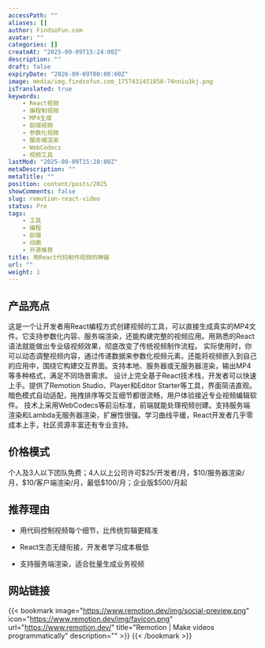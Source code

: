 ```yaml
---
accessPath: ""
aliases: []
author: FindsoFun.com
avatar: ""
categories: []
createAt: "2025-09-09T15:24:00Z"
description: ""
draft: false
expiryDate: "2026-09-09T00:00:00Z"
image: media/img.findsofun.com_1757431451850-74nniu3kj.png
isTranslated: true
keywords:
    - React视频
    - 编程制视频
    - MP4生成
    - 前端视频
    - 参数化视频
    - 服务端渲染
    - WebCodecs
    - 视频工具
lastMod: "2025-09-09T15:28:00Z"
metaDescription: ""
metaTitle: ""
position: content/posts/2025
showComments: false
slug: remotion-react-video
status: Pre
tags:
    - 工具
    - 编程
    - 前端
    - 动画
    - 开源推荐
title: 用React代码制作视频的神器
url: ""
weight: 1
---
```

## 产品亮点
这是一个让开发者用React编程方式创建视频的工具，可以直接生成真实的MP4文件。它支持参数化内容、服务端渲染，还能构建完整的视频应用。用熟悉的React语法就能做出专业级视频效果，彻底改变了传统视频制作流程。
实际使用时，你可以动态调整视频内容，通过传递数据来参数化视频元素。还能将视频嵌入到自己的应用中，围绕它构建交互界面。支持本地、服务器或无服务器渲染，输出MP4等多种格式，满足不同场景需求。
设计上完全基于React技术栈，开发者可以快速上手。提供了Remotion Studio、Player和Editor Starter等工具，界面简洁直观。暗色模式自动适配，拖拽排序等交互细节都很流畅，用户体验接近专业视频编辑软件。
技术上采用WebCodecs等前沿标准，前端就能处理视频创建。支持服务端渲染和Lambda无服务器渲染，扩展性很强。学习曲线平缓，React开发者几乎零成本上手，社区资源丰富还有专业支持。

## 价格模式
<!--more-->个人及3人以下团队免费；4人以上公司许可$25/开发者/月，$10/服务器渲染/月，$10/客户端渲染/月，最低$100/月；企业版$500/月起

## 推荐理由
- 用代码控制视频每个细节，比传统剪辑更精准

- React生态无缝衔接，开发者学习成本极低

- 支持服务端渲染，适合批量生成业务视频

## 网站链接
{{< bookmark image="https://www.remotion.dev/img/social-preview.png" icon="https://www.remotion.dev/img/favicon.png" url="https://www.remotion.dev/" title="Remotion | Make videos programmatically" description="" >}}
{{< /bookmark >}}

